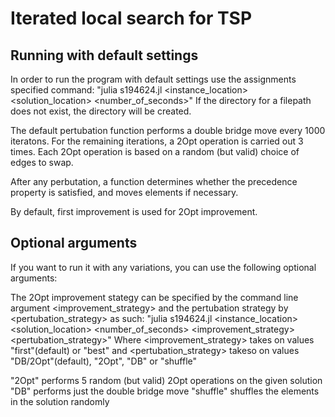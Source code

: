 
# Iterated local search for TSP
## Running with default settings
In order to run the program with default settings use the assignments specified command:
    "julia s194624.jl <instance_location> <solution_location> <number_of_seconds>"
If the directory for a filepath does not exist, the directory will be created.

The default pertubation function performs a double bridge move every 1000 iteratons.
For the remaining iterations, a 2Opt operation is carried out 3 times. 
Each 2Opt operation is based on a random (but valid) choice of edges to swap.

After any perbutation, a function determines whether the precedence property is satisfied,
and moves elements if necessary.

By default, first improvement is used for 2Opt improvement.

## Optional arguments
If you want to run it with any variations, you can use the following optional arguments:

The 2Opt improvement stategy can be specified by the command line argument <improvement_strategy>
and the pertubation strategy by <pertubation_strategy> as such:
    "julia s194624.jl <instance_location> <solution_location> <number_of_seconds> <improvement_strategy> <pertubation_strategy>"
Where <improvement_strategy> takes on values "first"(default) or "best"
and <pertubation_strategy> takeso on values "DB/2Opt"(default), "2Opt", "DB" or "shuffle"

"2Opt" performs 5 random (but valid) 2Opt operations on the given solution
"DB" performs just the double bridge move
"shuffle" shuffles the elements in the solution randomly
